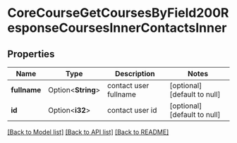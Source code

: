 # CoreCourseGetCoursesByField200ResponseCoursesInnerContactsInner

## Properties

Name | Type | Description | Notes
------------ | ------------- | ------------- | -------------
**fullname** | Option<**String**> | contact user fullname | [optional][default to null]
**id** | Option<**i32**> | contact user id | [optional][default to null]

[[Back to Model list]](../README.md#documentation-for-models) [[Back to API list]](../README.md#documentation-for-api-endpoints) [[Back to README]](../README.md)


